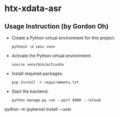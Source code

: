 # htx-xdata-asr

## Usage Instruction (by Gordon Oh)

- Create a Python virtual environment for this project.
  ```
  python3 -m venv venv
  ```
- Activate the Python virtual environment.
  ```
  source venv/bin/activate
  ```
- Install required packages.
  ```
  pip install -r requirements.txt
  ```
- Start the backend.
  ```
  python manage.py run --port 8000 --reload
  ```

python -m ipykernel install --user
